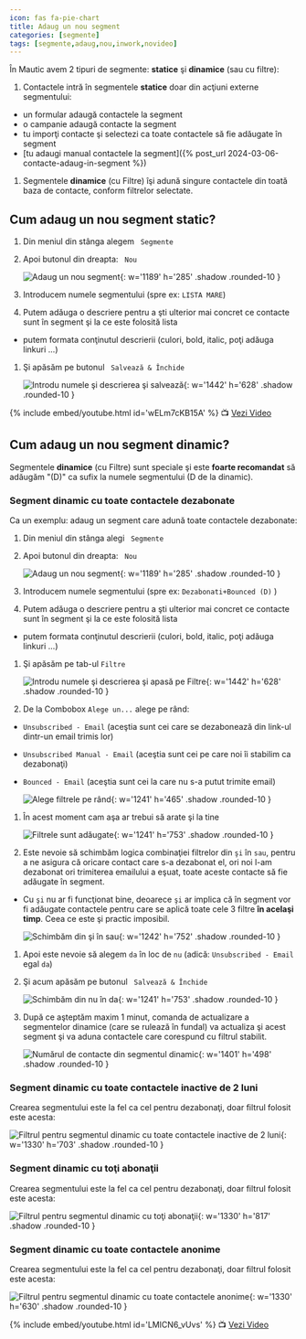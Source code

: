 ```yaml
---
icon: fas fa-pie-chart
title: Adaug un nou segment
categories: [segmente]
tags: [segmente,adaug,nou,inwork,novideo]
---
```


În Mautic avem 2 tipuri de segmente: **statice** şi **dinamice** (sau cu filtre):
1. Contactele intră în segmentele **statice** doar din acţiuni externe segmentului:
  * un formular adaugă contactele la segment
  * o campanie adaugă contacte la segment
  * tu imporţi contacte şi selectezi ca toate contactele să fie adăugate în segment
  * [tu adaugi manual contactele la segment]({% post_url 2024-03-06-contacte-adaug-in-segment %})
1. Segmentele **dinamice** (cu Filtre) îşi adună singure contactele din toată baza de contacte, conform filtrelor selectate.

## <i class='fas fa-pie-chart'></i> Cum adaug un nou segment static?
1. Din meniul din stânga alegem <i class='fas fa-pie-chart'></i>` Segmente`
1. Apoi butonul din dreapta: <i class='fas fa-plus'></i>` Nou`

    ![Adaug un nou segment](/assets/img/segmente/2024-03-15-segmente-adaug-1nou.png){: w='1189' h='285' .shadow .rounded-10 }

1. Introducem numele segmentului (spre ex: `LISTA MARE`)
1. Putem adăuga o descriere pentru a şti ulterior mai concret ce contacte sunt în segment şi la ce este folosită lista
  * putem formata conţinutul descrierii (culori, bold, italic, poţi adăuga linkuri ...)
1. Şi apăsăm pe butonul <i class='fas fa-save'></i>` Salvează & Închide`

    ![Introdu numele şi descrierea şi salvează](/assets/img/segmente/2024-03-15-segmente-adaug-2completat.png){: w='1442' h='628' .shadow .rounded-10 }

{% include embed/youtube.html id='wELm7cKB15A' %}
📺 [Vezi Video](https://www.youtube.com/watch?v=wELm7cKB15A)

## <i class='fas fa-pie-chart'></i> Cum adaug un nou segment dinamic?
Segmentele **dinamice** (cu Filtre) sunt speciale şi este **foarte recomandat** să adăugăm "(D)" ca sufix la numele segmentului (D de la dinamic).

### <i class='fas fa-pie-chart'></i> Segment dinamic cu toate contactele dezabonate
Ca un exemplu: adaug un segment care adună toate contactele dezabonate:

1. Din meniul din stânga alegi <i class='fas fa-pie-chart'></i>` Segmente`
1. Apoi butonul din dreapta: <i class='fas fa-plus'></i>` Nou`

    ![Adaug un nou segment](/assets/img/segmente/2024-03-15-segmente-adaug-1nou.png){: w='1189' h='285' .shadow .rounded-10 }

1. Introducem numele segmentului (spre ex: `Dezabonati+Bounced (D)` )
1. Putem adăuga o descriere pentru a şti ulterior mai concret ce contacte sunt în segment şi la ce este folosită lista
  * putem formata conţinutul descrierii (culori, bold, italic, poţi adăuga linkuri ...)
1. Şi apăsăm pe tab-ul `Filtre`

    ![Introdu numele şi descrierea şi apasă pe Filtre](/assets/img/segmente/2024-03-15-segmente-adaug-d-3completat.png){: w='1442' h='628' .shadow .rounded-10 }

1. De la Combobox `Alege un...` alege pe rând:
  * `Unsubscribed - Email` (aceştia sunt cei care se dezabonează din link-ul dintr-un email trimis lor)
  * `Unsubscribed Manual - Email` (aceştia sunt cei pe care noi îi stabilim ca dezabonaţi)
  * `Bounced - Email` (aceştia sunt cei la care nu s-a putut trimite email)

    ![Alege filtrele pe rând](/assets/img/segmente/2024-03-15-segmente-adaug-d-4filtru-aleg.png){: w='1241' h='465' .shadow .rounded-10 }

1. În acest moment cam aşa ar trebui să arate şi la tine

    ![Filtrele sunt adăugate](/assets/img/segmente/2024-03-15-segmente-adaug-d-5filtre-si.png){: w='1241' h='753' .shadow .rounded-10 }

1. Este nevoie să schimbăm logica combinaţiei filtrelor din `şi` în `sau`, pentru a ne asigura că oricare contact care s-a dezabonat el, ori noi l-am dezabonat ori trimiterea emailului a eşuat, toate aceste contacte să fie adăugate în segment.
  * Cu `şi` nu ar fi funcţionat bine, deoarece `şi` ar implica că în segment vor fi adăugate contactele pentru care se aplică toate cele 3 filtre **în acelaşi timp**. Ceea ce este şi practic imposibil.

    ![Schimbăm din şi în sau](/assets/img/segmente/2024-03-15-segmente-adaug-d-6filtre-sau.png){: w='1242' h='752' .shadow .rounded-10 }

1. Apoi este nevoie să alegem `da` în loc de `nu` (adică: `Unsubscribed - Email` egal `da`)
1. Şi acum apăsăm pe butonul <i class='fas fa-save'></i>` Salvează & Închide`

    ![Schimbăm din nu în da](/assets/img/segmente/2024-03-15-segmente-adaug-d-7filtre-sau-da.png){: w='1241' h='753' .shadow .rounded-10 }

1. După ce aşteptăm maxim 1 minut, comanda de actualizare a segmentelor dinamice (care se rulează în fundal) va actualiza şi acest segment şi va aduna contactele care corespund cu filtrul stabilit.

    ![Numărul de contacte din segmentul dinamic](/assets/img/segmente/2024-03-15-segmente-adaug-d-8contacte.png){: w='1401' h='498' .shadow .rounded-10 }

### <i class='fas fa-pie-chart'></i> Segment dinamic cu toate contactele inactive de 2 luni
Crearea segmentului este la fel ca cel pentru dezabonaţi, doar filtrul folosit este acesta:

![Filtrul pentru segmentul dinamic cu toate contactele inactive de 2 luni](/assets/img/segmente/2024-03-15-segmente-adaug-d-9inactive.png){: w='1330' h='703' .shadow .rounded-10 }

### <i class='fas fa-pie-chart'></i> Segment dinamic cu toţi abonaţii
Crearea segmentului este la fel ca cel pentru dezabonaţi, doar filtrul folosit este acesta:

![Filtrul pentru segmentul dinamic cu toţi abonaţii](/assets/img/segmente/2024-03-15-segmente-adaug-d-abonati.png){: w='1330' h='817' .shadow .rounded-10 }

### <i class='fas fa-pie-chart'></i> Segment dinamic cu toate contactele anonime
Crearea segmentului este la fel ca cel pentru dezabonaţi, doar filtrul folosit este acesta:

![Filtrul pentru segmentul dinamic cu toate contactele anonime](/assets/img/segmente/2024-03-15-segmente-adaug-d-anonimi.png){: w='1330' h='630' .shadow .rounded-10 }

[//]: # (Comming soon video)

{% include embed/youtube.html id='LMlCN6_vUvs' %}
📺 [Vezi Video](https://www.youtube.com/watch?v=LMlCN6_vUvs)
